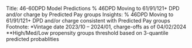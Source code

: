 Title:
46-60DPD Model Predictions
% 46DPD Moving to 61/91/121+ DPD and/or charge by Predicted Pay groups
Insights:
% 46DPD Moving to 61/91/121+ DPD and/or charge consistent with Predicted Pay groups
Footnote:
*Vintage date 2023/10 – 2024/01, charge-offs as of 04/02/2024
**High/Med/Low propensity groups threshold based on 3-quantile predicted probablities

